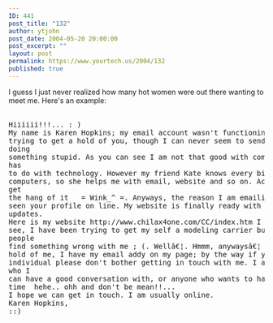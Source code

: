 ```yaml
---
ID: 441
post_title: "132"
author: ytjohn
post_date: 2004-05-20 20:00:00
post_excerpt: ""
layout: post
permalink: https://www.yourtech.us/2004/132
published: true
---
```

I guess I just never realized how many hot women were out there wanting to meet me.  Here's an example:<br />
<br />

<pre>
Hiiiiii!!!... : )
My name is Karen Hopkins; my email account wasn't functioning properly. I have been
trying to get a hold of you, though I can never seem to send the email out with out
doing
something stupid. As you can see I am not that good with computers, or anything that
has
to do with technology. However my friend Kate knows every bits and pieces of about
computers, so she helps me with email, website and so on. Actually I am starting to
get
the hang of it   = Wink_^ =. Anyways, the reason I am emailing you is because I have
seen your profile on line. My website is finally ready with my new pictures and
updates.
Here is my website http://www.chilax4one.com/CC/index.htm I hope you like what you
see, I have been trying to get my self a modeling carrier but it seems as though
people
find something wrong with me ; (. Wellâ€¦. Hmmm, anywaysâ€¦ If you do decide to get a
hold of me, I have my email addy on my page; by the way if you're not a serious
individual please don't bother getting in touch with me. I am looking for someone
who I
can have a good conversation with, or anyone who wants to have a simple good
time  hehe.. ohh and don't be mean!!...
I hope we can get in touch. I am usually online.
Karen Hopkins,
::)
</pre>